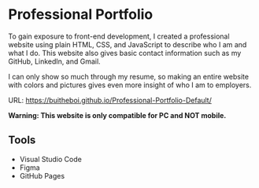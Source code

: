 # Professional Portfolio

To gain exposure to front-end development, I created a professional website
using plain HTML, CSS, and JavaScript to describe who I am and what I do. This
website also gives basic contact information such as my GitHub, LinkedIn,
and Gmail.

I can only show so much through my resume, so making an entire website with colors and
pictures gives even more insight of who I am to employers.

URL: https://buitheboi.github.io/Professional-Portfolio-Default/

**Warning: This website is only compatible for PC and NOT mobile.**

## Tools

- Visual Studio Code
- Figma
- GitHub Pages
